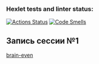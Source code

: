 ### Hexlet tests and linter status:
[![Actions Status](https://github.com/cdhmea/frontend-project-44/actions/workflows/hexlet-check.yml/badge.svg)](https://github.com/cdhmea/frontend-project-44/actions)
[![Code Smells](https://sonarcloud.io/api/project_badges/measure?project=cdhmea_frontend-project-44&metric=code_smells)](https://sonarcloud.io/summary/new_code?id=cdhmea_frontend-project-44)

## Запись сессии №1
[brain-even](https://asciinema.org/a/LFp2NuIZPTPndj95T1i1VyRD4)